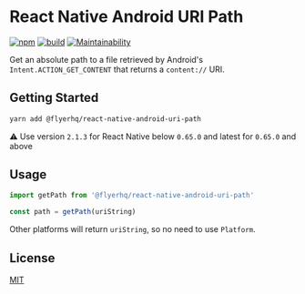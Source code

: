 # React Native Android URI Path

[![npm](https://img.shields.io/npm/v/@flyerhq/react-native-android-uri-path)](https://www.npmjs.com/package/@flyerhq/react-native-android-uri-path)
[![build](https://github.com/flyerhq/react-native-android-uri-path/workflows/build/badge.svg)](https://github.com/flyerhq/react-native-android-uri-path/actions?query=workflow%3Abuild)
[![Maintainability](https://api.codeclimate.com/v1/badges/b439310da19b3d6b3917/maintainability)](https://codeclimate.com/github/flyerhq/react-native-android-uri-path/maintainability)

Get an absolute path to a file retrieved by Android's `Intent.ACTION_GET_CONTENT` that returns a `content://` URI.

## Getting Started

```bash
yarn add @flyerhq/react-native-android-uri-path
```

⚠️ Use version `2.1.3` for React Native below `0.65.0` and latest for `0.65.0` and above

## Usage

```ts
import getPath from '@flyerhq/react-native-android-uri-path'

const path = getPath(uriString)
```

Other platforms will return `uriString`, so no need to use `Platform`.

## License

[MIT](LICENSE)
